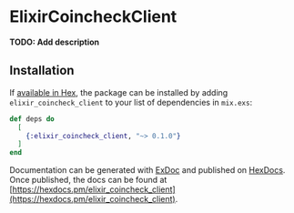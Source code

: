 # ElixirCoincheckClient

**TODO: Add description**

## Installation

If [available in Hex](https://hex.pm/docs/publish), the package can be installed
by adding `elixir_coincheck_client` to your list of dependencies in `mix.exs`:

```elixir
def deps do
  [
    {:elixir_coincheck_client, "~> 0.1.0"}
  ]
end
```

Documentation can be generated with [ExDoc](https://github.com/elixir-lang/ex_doc)
and published on [HexDocs](https://hexdocs.pm). Once published, the docs can
be found at [https://hexdocs.pm/elixir_coincheck_client](https://hexdocs.pm/elixir_coincheck_client).

